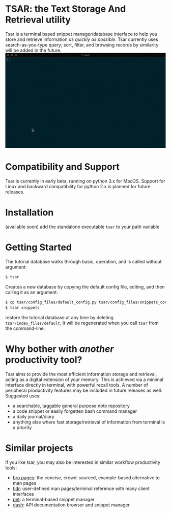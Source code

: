 <!-- # Screen shots/ Demo -->

# TSAR: the Text Storage And Retrieval utility
Tsar is a terminal based snippet manager/database interface to help you store and retrieve information *as quickly as possible*.  Tsar currently uses search-as-you-type query; sort, filter, and browsing records by similarity will be added in the future.
![Alt Text](./demo1.gif)

# Compatibility and Support
Tsar is currently in early beta, running on python 3.x for MacOS.  Support for Linux and backward compatibility for python 2.x is planned for future releases.

# Installation
(available soon) add the standalone executable `tsar` to your path variable

# Getting Started
The tutorial database walks through basic, operation, and is called without argument:
```bash
$ tsar
```
Createa a new database by copying the default config file, editing, and then calling it as an argument:
```bash
$ cp tsar/config_files/default_config.py tsar/config_files/snippets_config.py
$ tsar snippets
```
restore the tutorial database at any time by deleting `tsar/index_files/default`.  It will be regenerated when you call `tsar` from the command-line.

# Why bother with *another* productivity tool?
Tsar aims to provide the most efficient information storage and retrieval, acting as a digital extension of your memory.  This is achieved via a minimal interface directly in terminal, with powerful recall tools.  A number of peripheral productivity features may be included in future releases as well.  Suggested uses:
- a searchable, taggable general purpose note repository 
- a code snippet or easily forgetten bash command manager
- a daily journal/diary
- anything else where fast storage/retrieval of information from terminal is a priority

# Similar projects
If you like tsar, you may also be interested in similar workflow productivity tools:
- [bro pages](http://bropages.org): the concise, crowd-sourced, example-based alternative to man pages
- [tldr](https://github.com/tldr-pages/tldr): user-defined man pages/terminal reference with many client interfaces
- [pet](https://github.com/knqyf263): a terminal-based snippet manager
- [dash](https://kapeli.com/dash): API documentation browser and snippet manager